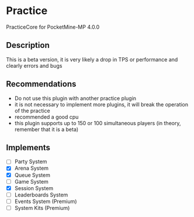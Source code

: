 # Practice
PracticeCore for PocketMine-MP 4.0.0
## Description
This is a beta version, it is very likely a drop in TPS or performance and clearly errors and bugs

## Recommendations
- Do not use this plugin with another practice plugin
- it is not necessary to implement more plugins, it will break the operation of the practice
- recommended a good cpu
- this plugin supports up to 150 or 100 simultaneous players (in theory, remember that it is a beta)

## Implements
 - [ ] Party System
 - [x] Arena System
 - [x] Queue System
 - [ ] Game System
 - [x] Session System
 - [ ] Leaderboards System
 - [ ] Events System (Premium)
 - [ ] System Kits (Premium)

<!--
━━━━━━━
Plugin Information:

- Author: SrClau
- Version: 1.0.0
- API: 4.x.x
- Download:

Author Information:

- Github: https://github.com/iSrDxv
- Discord: SrClau#4460
- Discord Server: https://discord.gg/VPb6fBczp9

━━━━━━━
-->

